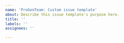 ```yaml
---
name: 'ProGenTeam: Custom issue template'
about: Describe this issue template's purpose here.
title: ''
labels: ''
assignees: ''

---
```



